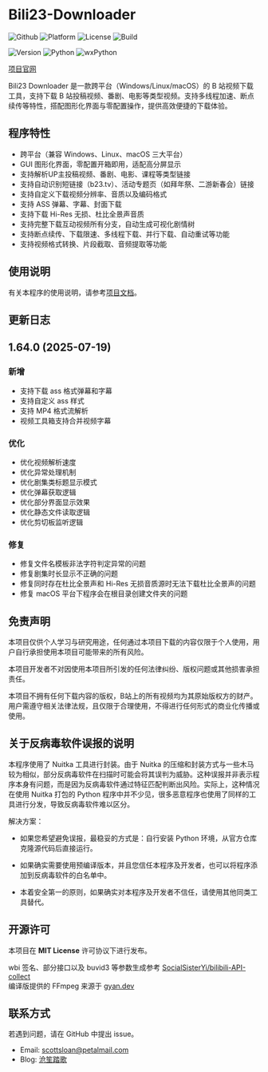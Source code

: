 # Bili23-Downloader
![Github](https://img.shields.io/badge/GitHub-black?logo=github&style=flat) ![Platform](https://img.shields.io/badge/Platform-Windows_|_Linux_|_macOS-blue?style=flat) ![License](https://img.shields.io/badge/license-MIT-orange?style=flat) ![Build](https://img.shields.io/github/actions/workflow/status/ScottSloan/Bili23-Downloader/publish_release.yml)

![Version](https://img.shields.io/github/v/release/ScottSloan/Bili23-Downloader?style=flat) ![Python](https://img.shields.io/badge/Python-3.12.10-green?style=flat) ![wxPython](https://img.shields.io/badge/wxPython-4.2.3-green?style=flat) 

[项目官网](https://bili23.scott-sloan.cn/)

Bili23 Downloader 是一款跨平台（Windows/Linux/macOS）的 B 站视频下载工具，支持下载 B 站投稿视频、番剧、电影等类型视频。支持多线程加速、断点续传等特性，搭配图形化界面与零配置操作，提供高效便捷的下载体验。

## 程序特性
* 跨平台（兼容 Windows、Linux、macOS 三大平台）
* GUI 图形化界面，零配置开箱即用，适配高分屏显示
* 支持解析UP主投稿视频、番剧、电影、课程等类型链接
* 支持自动识别短链接（b23.tv）、活动专题页（如拜年祭、二游新春会）链接
* 支持自定义下载视频分辨率、音质以及编码格式
* 支持 ASS 弹幕、字幕、封面下载
* 支持下载 Hi-Res 无损、杜比全景声音质
* 支持完整下载互动视频所有分支，自动生成可视化剧情树
* 支持断点续传、下载限速、多线程下载、并行下载、自动重试等功能
* 支持视频格式转换、片段截取、音频提取等功能

## 使用说明
有关本程序的使用说明，请参考[项目文档](https://bili23.scott-sloan.cn/doc/what-is-bili23-downloader.html)。

## 更新日志
## 1.64.0 (2025-07-19)
### 新增
* 支持下载 ass 格式弹幕和字幕
* 支持自定义 ass 样式
* 支持 MP4 格式流解析
* 视频工具箱支持合并视频字幕

### 优化
* 优化视频解析速度
* 优化异常处理机制
* 优化剧集类标题显示模式
* 优化弹幕获取逻辑
* 优化部分界面显示效果
* 优化静态文件读取逻辑
* 优化剪切板监听逻辑

### 修复
* 修复文件名模板非法字符判定异常的问题
* 修复剧集时长显示不正确的问题
* 修复同时存在杜比全景声和 Hi-Res 无损音质源时无法下载杜比全景声的问题
* 修复 macOS 平台下程序会在根目录创建文件夹的问题

## 免责声明
本项目仅供个人学习与研究用途，任何通过本项目下载的内容仅限于个人使用，用户自行承担使用本项目可能带来的所有风险。

本项目开发者不对因使用本项目所引发的任何法律纠纷、版权问题或其他损害承担责任。

本项目不拥有任何下载内容的版权，B站上的所有视频均为其原始版权方的财产。用户需遵守相关法律法规，且仅限于合理使用，不得进行任何形式的商业化传播或使用。

## 关于反病毒软件误报的说明
本程序使用了 Nuitka 工具进行封装。由于 Nuitka 的压缩和封装方式与一些木马较为相似，部分反病毒软件在扫描时可能会将其误判为威胁。这种误报并非表示程序本身有问题，而是因为反病毒软件通过特征匹配判断出风险。实际上，这种情况在使用 Nuitka 打包的 Python 程序中并不少见，很多恶意程序也使用了同样的工具进行分发，导致反病毒软件难以区分。

解决方案：

* 如果您希望避免误报，最稳妥的方式是：自行安装 Python 环境，从官方仓库克隆源代码后直接运行。

* 如果确实需要使用预编译版本，并且您信任本程序及开发者，也可以将程序添加到反病毒软件的白名单中。

* 本着安全第一的原则，如果确实对本程序及开发者不信任，请使用其他同类工具替代。

## 开源许可
本项目在 **MIT License** 许可协议下进行发布。

wbi 签名、部分接口以及 buvid3 等参数生成参考 [SocialSisterYi/bilibili-API-collect](https://github.com/SocialSisterYi/bilibili-API-collect)  
编译版提供的 FFmpeg 来源于 [gyan.dev](https://www.gyan.dev/ffmpeg/builds/)  

## 联系方式
若遇到问题，请在 GitHub 中提出 issue。
- Email: scottsloan@petalmail.com
- Blog: [沧笙踏歌](https://www.scott-sloan.cn)
